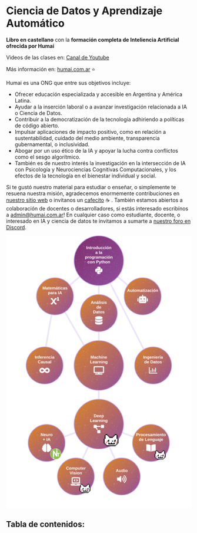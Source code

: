 # Ciencia de Datos y Aprendizaje Automático

**Libro en castellano** con la **formación completa de Inteliencia Artificial ofrecida por Humai**  

Videos de las clases en: [Canal de Youtube](https://m.youtube.com/c/InstitutoHumai)

Más información en: [humai.com.ar](https://humai.com.ar) ⭐

Humai es una ONG que entre sus objetivos incluye:
- Ofrecer educación especializada y accesible en Argentina y América Latina. 
- Ayudar a la inserción laboral o a avanzar investigación relacionada a IA o Ciencia de Datos. 
- Contribuir a la democratización de la tecnología adhiriendo a políticas de código abierto.
- Impulsar aplicaciones de impacto positivo, como en relación a sustentabilidad, cuidado del medio ambiente, transparencia gubernamental, o inclusividad.
- Abogar por un uso ético de la IA y apoyar la lucha contra conflictos como el sesgo algorítmico. 
- También es de nuestro interés la investigación en la intersección de IA con Psicología y Neurociencias Cognitivas Computacionales, y los efectos de la tecnología en el bienestar individual y social.

Si te gustó nuestro material para estudiar o enseñar, o simplemente te resuena nuestra misión, agradecemos enormemente contribuciones en [nuestro sitio web](https://humai.com.ar/sumate.html#Card) o invitanos un [cafecito](https://cafecito.app/humai) ☕ . También estamos abiertos a colaboración de docentes o desarrolladores, si estás interesado  escribínos a admin@humai.com.ar! En cualquier caso como estudiante, docente, o interesado en IA y ciencia de datos te invitamos a sumarte a [nuestro foro en Discord](https://discord.gg/wYCA2chQvb).

 ![img](diagsm.png)

## Tabla de contenidos:

```{tableofcontents}
```
